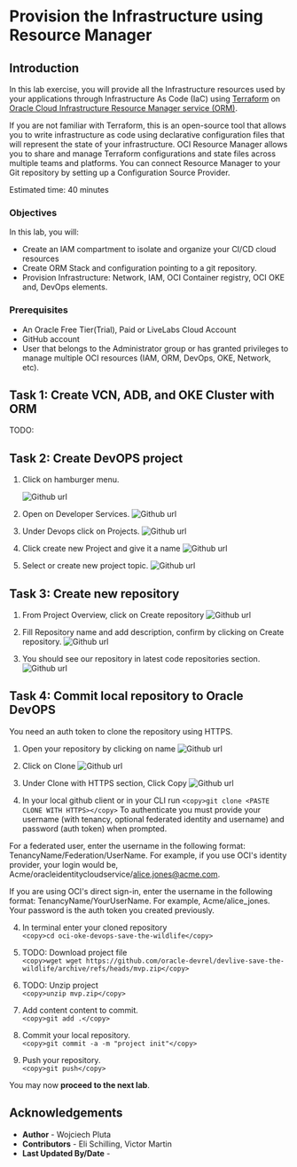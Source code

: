 # Provision the Infrastructure using Resource Manager

## Introduction

In this lab exercise, you will provide all the Infrastructure resources used by your applications through Infrastructure As Code (IaC) using [Terraform](https://www.terraform.io) on [Oracle Cloud Infrastructure Resource Manager service (ORM)](https://docs.oracle.com/en-us/iaas/Content/ResourceManager/Concepts/resourcemanager.htm).

If you are not familiar with Terraform, this is an open-source tool that allows you to write infrastructure as code using declarative configuration files that will represent the state of your infrastructure. OCI Resource Manager allows you to share and manage Terraform configurations and state files across multiple teams and platforms. You can connect Resource Manager to your Git repository by setting up a Configuration Source Provider.

Estimated time: 40 minutes

### Objectives

In this lab, you will:

* Create an IAM compartment to isolate and organize your CI/CD cloud resources
* Create ORM Stack and configuration pointing to a git repository.
* Provision Infrastructure: Network, IAM, OCI Container registry, OCI OKE and, DevOps elements.

### Prerequisites

* An Oracle Free Tier(Trial), Paid or LiveLabs Cloud Account
* GitHub account
* User that belongs to the Administrator group or has granted privileges to manage multiple OCI resources (IAM, ORM, DevOps, OKE, Network, etc).

## Task 1: Create VCN, ADB, and OKE Cluster with ORM 
TODO:

## Task 2: Create DevOPS project

1. Click on hamburger menu.

   ![Github url](./images/oci-main.png)

1. Open on Developer Services.
   ![Github url](./images/oci-developer-services.png)

1. Under Devops click on Projects.
   ![Github url](./images/oci-devops-projects.png)

1. Click create new Project and give it a name
   ![Github url](./images/oci-create-new-devops-project.png)

1. Select or create new project topic.
   ![Github url](./images/oci-select-topic.png)

## Task 3: Create new repository

1. From Project Overview, click on Create repository
   ![Github url](./images/oci-devops-project-overview.png)

1. Fill Repository name and add description, confirm by clicking on Create repository.
   ![Github url](./images/oci-create-repository.png)

1. You should see our repository in latest code repositories section.
   ![Github url](./images/oci-project-overview-with-repo.png)


## Task 4: Commit local repository to Oracle DevOPS

You need an auth token to clone the repository using HTTPS.

1.  Open your repository by clicking on name
   ![Github url](./images/oci-open-repo.png)

2.  Click on Clone
   ![Github url](./images/oci-clone-repo.png)

2.  Under Clone with HTTPS section, Click Copy
   ![Github url](./images/oci-clone-with-https.png)

3.  In your local github client or in your CLI run
   `<copy>git clone <PASTE CLONE WITH HTTPS></copy>`
To authenticate you must provide your username (with tenancy, optional federated identity and username) and password (auth token) when prompted.

For a federated user, enter the username in the following format: TenancyName/Federation/UserName. For example, if you use OCI's identity provider, your login would be, Acme/oracleidentitycloudservice/alice.jones@acme.com.

If you are using OCI's direct sign-in, enter the username in the following format: TenancyName/YourUserName. For example, Acme/alice_jones. Your password is the auth token you created previously.

4. In terminal enter your cloned repository  
   `<copy>cd oci-oke-devops-save-the-wildlife</copy>`

5. TODO: Download project file  
   `<copy>wget wget https://github.com/oracle-devrel/devlive-save-the-wildlife/archive/refs/heads/mvp.zip</copy>`

6. TODO: Unzip project  
   `<copy>unzip mvp.zip</copy>`

7. Add content content to commit.  
   `<copy>git add .</copy>`

8. Commit your local repository.  
   `<copy>git commit -a -m "project init"</copy>`

8. Push your repository.  
   `<copy>git push</copy>`

You may now **proceed to the next lab**.

## Acknowledgements

* **Author** - Wojciech Pluta
* **Contributors** - Eli Schilling, Victor Martin
* **Last Updated By/Date** - 

